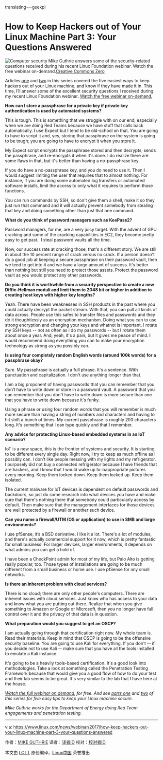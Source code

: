 translating---geekpi

How to Keep Hackers out of Your Linux Machine Part 3: Your Questions Answered
============================================================

 ![Computer security](https://www.linux.com/sites/lcom/files/styles/rendered_file/public/keep-hackers-out.jpg?itok=lqgHDxDu "computer security") 
Mike Guthrie answers some of the security-related questions received during his recent Linux Foundation webinar. Watch the free webinar on-demand.[Creative Commons Zero][1]

Articles [one][6] and [two][7] in this series covered the five easiest ways to keep hackers out of your Linux machine, and know if they have made it in. This time, I’ll answer some of the excellent security questions I received during my recent Linux Foundation webinar. [Watch the free webinar on-demand.][8]

**How can I store a passphrase for a private key if private key authentication is used by automated systems?**

This is tough. This is something that we struggle with on our end, especially when we are doing Red Teams because we have stuff that calls back automatically. I use Expect but I tend to be old-school on that. You are going to have to script it and, yes, storing that passphrase on the system is going to be tough; you are going to have to encrypt it when you store it.

My Expect script encrypts the passphrase stored and then decrypts, sends the passphrase, and re-encrypts it when it's done. I do realize there are some flaws in that, but it's better than having a no-passphrase key.

If you do have a no-passphrase key, and you do need to use it. Then I would suggest limiting the user that requires that to almost nothing. For instance, if you are doing some automated log transfers or automated software installs, limit the access to only what it requires to perform those functions.

You can run commands by SSH, so don't give them a shell, make it so they just run that command and it will actually prevent somebody from stealing that key and doing something other than just that one command.

**What do you think of password managers such as KeePass2?**

Password managers, for me, are a very juicy target. With the advent of GPU cracking and some of the cracking capabilities in EC2, they become pretty easy to get past.  I steal password vaults all the time.

Now, our success rate at cracking those, that's a different story. We are still in about the 10 percent range of crack versus no crack. If a person doesn't do a good job at keeping a secure passphrase on their password vault, then we tend to get into it and we have a large amount of success. It's better than nothing but still you need to protect those assets. Protect the password vault as you would protect any other passwords.

**Do you think it is worthwhile from a security perspective to create a new Diffie-Hellman moduli and limit them to 2048 bit or higher in addition to creating host keys with higher key lengths?**

Yeah. There have been weaknesses in SSH products in the past where you could actually decrypt the packet stream. With that, you can pull all kinds of data across. People use this safes to transfer files and passwords and they do it thoughtlessly as an encryption mechanism. Doing what you can to use strong encryption and changing your keys and whatnot is important. I rotate my SSH keys -- not as often as I do my passwords -- but I rotate them about once a year. And, yeah, it's a pain, but it gives me peace of mind. I would recommend doing everything you can to make your encryption technology as strong as you possibly can.

**Is using four completely random English words (around 100k words) for a passphrase okay?**

Sure. My passphrase is actually a full phrase. It's a sentence. With punctuation and capitalization. I don't use anything longer than that.

I am a big proponent of having passwords that you can remember that you don’t have to write down or store in a password vault. A password that you can remember that you don't have to write down is more secure than one that you have to write down because it's funky.

Using a phrase or using four random words that you will remember is much more secure than having a string of numbers and characters and having to hit shift a bunch of times. My current passphrase is roughly 200 characters long. It's something that I can type quickly and that I remember.

**Any advice for protecting Linux-based embedded systems in an IoT scenario?**

IoT is a new space, this is the frontier of systems and security. It is starting to be different every single day. Right now, I try to keep as much offline as I possibly can. I don't like people messing with my lights and my refrigerator. I purposely did not buy a connected refrigerator because I have friends that are hackers, and I know that I would wake up to inappropriate pictures every morning. Keep them locked down. Keep them locked up. Keep them isolated.

The current malware for IoT devices is dependent on default passwords and backdoors, so just do some research into what devices you have and make sure that there's nothing there that somebody could particularly access by default. Then make sure that the management interfaces for those devices are well protected by a firewall or another such device.

**Can you name a firewall/UTM (OS or application) to use in SMB and large environments?**

I use pfSense; it’s a BSD derivative. I like it a lot. There's a lot of modules, and there's actually commercial support for it now, which is pretty fantastic for small business. For larger devices, larger environments, it depends on what admins you can get a hold of.

I have been a CheckPoint admin for most of my life, but Palo Alto is getting really popular, too. Those types of installations are going to be much different from a small business or home use. I use pfSense for any small networks.

**Is there an inherent problem with cloud services?**

There is no cloud; there are only other people's computers. There are inherent issues with cloud services. Just know who has access to your data and know what you are putting out there. Realize that when you give something to Amazon or Google or Microsoft, then you no longer have full control over it and the privacy of that data is in question.

**What preparation would you suggest to get an OSCP?**

I am actually going through that certification right now. My whole team is. Read their materials. Keep in mind that OSCP is going to be the offensive security baseline. You are going to use Kali for everything. If you don't -- if you decide not to use Kali -- make sure that you have all the tools installed to emulate a Kali instance.

It's going to be a heavily tools-based certification. It's a good look into methodologies. Take a look at something called the Penetration Testing Framework because that would give you a good flow of how to do your test and their lab seems to be great. It's very similar to the lab that I have here at the house.

 _[Watch the full webinar on demand][3], for free. And see [parts one][4] and [two][5] of this series for five easy tips to keep your Linux machine secure._ 

 _Mike Guthrie works for the Department of Energy doing Red Team engagements and penetration testing._

--------------------------------------------------------------------------------

via: https://www.linux.com/news/webinar/2017/how-keep-hackers-out-your-linux-machine-part-3-your-questions-answered

作者：[MIKE GUTHRIE][a]
译者：[译者ID](https://github.com/译者ID)
校对：[校对者ID](https://github.com/校对者ID)

本文由 [LCTT](https://github.com/LCTT/TranslateProject) 原创编译，[Linux中国](https://linux.cn/) 荣誉推出

[a]:https://www.linux.com/users/anch
[1]:https://www.linux.com/licenses/category/creative-commons-zero
[2]:https://www.linux.com/files/images/keep-hackers-outjpg
[3]:http://portal.on24.com/view/channel/index.html?showId=1101876&showCode=linux&partnerref=linco
[4]:https://www.linux.com/news/webinar/2017/how-keep-hackers-out-your-linux-machine-part-1-top-two-security-tips
[5]:https://www.linux.com/news/webinar/2017/how-keep-hackers-out-your-linux-machine-part-2-three-more-easy-security-tips
[6]:https://www.linux.com/news/webinar/2017/how-keep-hackers-out-your-linux-machine-part-1-top-two-security-tips
[7]:https://www.linux.com/news/webinar/2017/how-keep-hackers-out-your-linux-machine-part-2-three-more-easy-security-tips
[8]:http://portal.on24.com/view/channel/index.html?showId=1101876&showCode=linux&partnerref=linco

